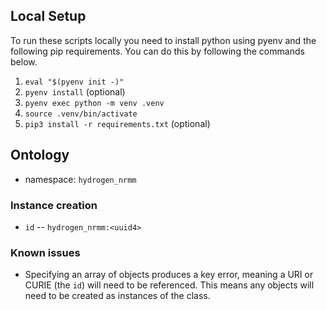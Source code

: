 ## Local Setup

To run these scripts locally you need to install python using pyenv and the following pip requirements. You can do this by following the commands below.

1. `eval "$(pyenv init -)"`
1. `pyenv install` (optional)
1. `pyenv exec python -m venv .venv`
1. `source .venv/bin/activate`
1. `pip3 install -r requirements.txt` (optional)

## Ontology

- namespace: `hydrogen_nrmm`

### Instance creation

- `id` -- `hydrogen_nrmm:<uuid4>`

### Known issues

- Specifying an array of objects produces a key error, meaning a URI or CURIE (the `id`) will need to be referenced. This means any objects will need to be created as instances of the class.
